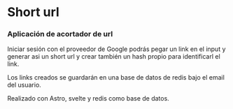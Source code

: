 # Short url

### Aplicación de acortador de url

Iniciar sesión con el proveedor de Google podrás pegar un link en el input y generar asi un short url y crear también un hash propio para identificarl el link.

Los links creados se guardarán en una base de datos de redis bajo el email del usuario.


Realizado con Astro, svelte y redis como base de datos.